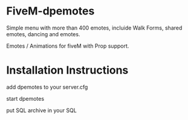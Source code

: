 # FiveM-dpemotes
Simple menu with more than 400 emotes, incluide Walk Forms, shared emotes, dancing and emotes.

Emotes / Animations for fiveM with Prop support.

# Installation Instructions

add dpemotes to your server.cfg

start dpemotes

put SQL archive in your SQL
